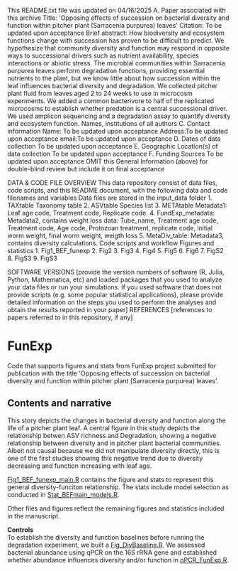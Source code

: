 This README.txt file was updated on 04/16/2025 
A. Paper associated with this archive
Title: 'Opposing effects of succession on bacterial diversity and function within pitcher plant (Sarracenia purpurea) leaves'
Citation: To be updated upon acceptance
Brief abstract: 
How biodiversity and ecosystem functions change with succession has proven to be difficult to predict. We hypothesize that community diversity and function may respond in opposite ways to successional drivers such as nutrient availability, species interactions or abiotic stress. The microbial communities within Sarracenia purpurea leaves perform degradation functions, providing essential nutrients to the plant, but we know little about how succession within the leaf influences bacterial diversity and degradation. We collected pitcher plant fluid from leaves aged 2 to 24 weeks to use in microcosm experiments. We added a common bacterivore to half of the replicated microcosms to establish whether predation is a central successional driver. We used amplicon sequencing and a degradation assay to quantify diversity and ecosystem function.
Names, institutions of all authors
C. Contact information
Name: To be updated upon acceptance
Address:To be updated upon acceptance
email:To be updated upon acceptance
D. Dates of data collection
To be updated upon acceptance
E. Geographic Location(s) of data collection
To be updated upon acceptance
F. Funding Sources
To be updated upon acceptance
OMIT this General Information (above) for double-blind review but include it on final acceptance

DATA & CODE FILE OVERVIEW
This data repository consist of data files, code scripts, and this README document, with the following data and code filenames and variables
Data files are stored in the input_data folder
    1. TAXtable Taxonomy table
    2. ASVtable Species list
    3. METAtable Metadata1: Leaf age code, Treatment code, Replicate code.
    4. FundExp_metadata: Metadata2, contains weight loss data: Tube_name, Treatment age code, Treatment code, Age code, Protozoan treatment, replicate code, initial worm weight, final worm weight, weigth loss
    5. MetaDiv_table: Metadata3, contains diversity calculations.
Code scripts and workflow 
Figures and statistics
    1. Fig1_BEF_funexp
    2. Fig2
    3. Fig3
    4. Fig4
    5. Fig5
    6. Fig6
    7. FigS2
    8. FigS3
    9. FigS3

SOFTWARE VERSIONS
[provide the version numbers of software (R, Julia, Python, Mathematica, etc) and loaded packages that you used to analyze your data files or run your simulations. If you used software that does not provide scripts (e.g. some popular statistical applications), please provide detailed information on the steps you used to perform the analyses and obtain the results reported in your paper]
REFERENCES
[references to papers referred to in this repository, if any]



# FunExp
Code that supports figures and stats from FunExp project submitted for publication with the title 'Opposing effects of succession on bacterial diversity and function within pitcher plant (Sarracenia purpurea) leaves'. 

## Contents and narrative
This story depicts the changes in bacterial diversity and function along the life of a pitcher plant leaf. 
A central figure in this study depicts the relationship betwen ASV richness and Degradation, showing a negative relationship between diversity and in pitcher plant bacterial communities. Albeit not causal because we did not manipulate diversity directly, this is one of the first studies showing this negative trend due to diversity decreasing and function increasing with leaf age. 

[Fig1_BEF_funexp_main.R](https://github.com/catalicu/FunExp/blob/main/Fig1_BEF_funexp_main.R) contains the figure and stats to represent this general diversity-funciton relationship. The stats include model selection as conducted in [Stat_BEFmain_models.R](https://github.com/catalicu/FunExp/blob/main/Fig1_BEF_funexp_main.R).

Other files and figures reflect the remaining figures and statistics included in the manuscript. 

**Controls**  
To establish the diversity and function baselines before running the degradation experiment, we built a [Fig_DivBaseline.R](https://github.com/catalicu/FunExp/blob/main/Fig_DivBaseline.R). 
We assessed bacterial abundance using qPCR on the 16S rRNA gene and established whether abundance influences diversity and/or function in [qPCR_FunExp.R](https://github.com/catalicu/FunExp/blob/main/qPCR_FunExp.Rmd).  


